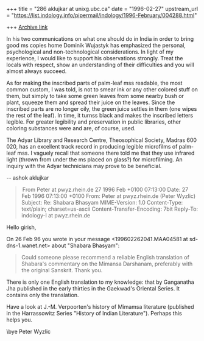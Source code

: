 +++
title = "286 aklujkar at unixg.ubc.ca"
date = "1996-02-27"
upstream_url = "https://list.indology.info/pipermail/indology/1996-February/004288.html"

+++
[Archive link](https://list.indology.info/pipermail/indology/1996-February/004288.html)

In his two communications on what one should do in India in order to bring
good ms copies home Dominik Wujastyk has emphasized the personal,
psychological and non-technological considerations. In light of my
experience, I would like to support his observations strongly. Treat the
locals with respect, show an understanding of their difficulties and you
will almost always succeed. 

As for making the inscribed parts of palm-leaf mss readable, the most
common custom, I was told, is not to smear ink or any other colored stuff
on them, but simply to take some green leaves from some nearby bush or
plant, squeeze them and spread their juice on the leaves. Since the
inscribed parts are no longer oily, the green juice settles in them (one
wipes the rest of the leaf). In time, it turnss black and makes the
inscribed letters legible.  For greater legibility and preservation in
public libraries, other coloring substances were and are, of course, used. 

The Adyar Library and Research Centre, Theosophical Society, Madras 600
020,  has an excellent track record in producing legible microfilms of
palm-leaf mss. I vaguely recall that someone there told me that they use
infrared light (thrown from under the ms placed on glass?) for
microfilming.  An inquiry with the Adyar technicians may prove to be
beneficial. 

-- ashok aklujkar



> From Peter at pwyz.rhein.de 27 1996 Feb +0100 07:13:00
Date: 27 Feb 1996 07:13:00 +0100
From: Peter at pwyz.rhein.de (Peter Wyzlic)
Subject: Re: Shabara Bhasyam
MIME-Version: 1.0
Content-Type: text/plain; charset=us-ascii
Content-Transfer-Encoding: 7bit
Reply-To: indology-l at pwyz.rhein.de

Hello girish,

On 26 Feb 96 you wrote
in your message <199602262041.MAA04581 at sd-dns-1.wanet.net>
about "Shabara Bhasyam":

>Could someone please recommend a reliable English translation of
>Shabara's commentary on the Mimansa Darshanam, preferably with
>the original Sanskrit.  Thank you.

There is only one English translation to my knowledge: that by Ganganatha  
Jha published in the early thirties in the Gaekwad's Oriental Series. It  
contains only the translation.

Have a look at J.-M. Verpoorten's history of Mimamsa literature (published  
in the Harrassowitz Series "History of Indian Literature"). Perhaps this  
helps you.

\bye
Peter Wyzlic





